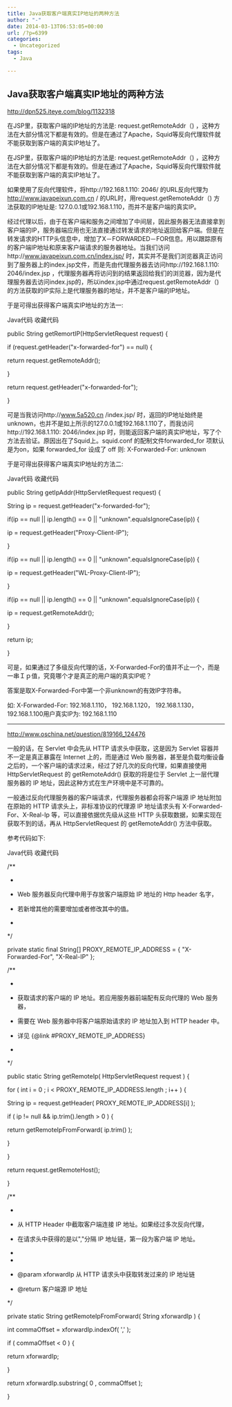 ```yaml
---
title: Java获取客户端真实IP地址的两种方法
author: "-"
date: 2014-03-13T06:53:05+00:00
url: /?p=6399
categories:
  - Uncategorized
tags:
  - Java

---
```

## Java获取客户端真实IP地址的两种方法
http://dpn525.iteye.com/blog/1132318

在JSP里，获取客户端的IP地址的方法是: request.getRemoteAddr（) ，这种方法在大部分情况下都是有效的。但是在通过了Apache，Squid等反向代理软件就不能获取到客户端的真实IP地址了。

在JSP里，获取客户端的IP地址的方法是: request.getRemoteAddr（) ，这种方法在大部分情况下都是有效的。但是在通过了Apache，Squid等反向代理软件就不能获取到客户端的真实IP地址了。

如果使用了反向代理软件，将http://192.168.1.110: 2046/ 的URL反向代理为 http://www.javapeixun.com.cn / 的URL时，用request.getRemoteAddr（) 方法获取的IP地址是: 127.0.0.1或192.168.1.110，而并不是客户端的真实IP。

经过代理以后，由于在客户端和服务之间增加了中间层，因此服务器无法直接拿到客户端的IP，服务器端应用也无法直接通过转发请求的地址返回给客户端。但是在转发请求的HTTP头信息中，增加了X－FORWARDED－FOR信息。用以跟踪原有的客户端IP地址和原来客户端请求的服务器地址。当我们访问http://www.javapeixun.com.cn/index.jsp/ 时，其实并不是我们浏览器真正访问到了服务器上的index.jsp文件，而是先由代理服务器去访问http://192.168.1.110: 2046/index.jsp ，代理服务器再将访问到的结果返回给我们的浏览器，因为是代理服务器去访问index.jsp的，所以index.jsp中通过request.getRemoteAddr（) 的方法获取的IP实际上是代理服务器的地址，并不是客户端的IP地址。

于是可得出获得客户端真实IP地址的方法一: 

Java代码 收藏代码

public String getRemortIP(HttpServletRequest request) {

if (request.getHeader("x-forwarded-for") == null) {

return request.getRemoteAddr();

}

return request.getHeader("x-forwarded-for");

}

可是当我访问http://www.5a520.cn /index.jsp/ 时，返回的IP地址始终是unknown，也并不是如上所示的127.0.0.1或192.168.1.110了，而我访问http://192.168.1.110: 2046/index.jsp 时，则能返回客户端的真实IP地址，写了个方法去验证。原因出在了Squid上。squid.conf 的配制文件forwarded_for 项默认是为on，如果 forwarded_for 设成了 off 则: X-Forwarded-For:  unknown

于是可得出获得客户端真实IP地址的方法二: 

Java代码 收藏代码

public String getIpAddr(HttpServletRequest request) {

String ip = request.getHeader("x-forwarded-for");

if(ip == null || ip.length() == 0 || "unknown".equalsIgnoreCase(ip)) {

ip = request.getHeader("Proxy-Client-IP");

}

if(ip == null || ip.length() == 0 || "unknown".equalsIgnoreCase(ip)) {

ip = request.getHeader("WL-Proxy-Client-IP");

}

if(ip == null || ip.length() == 0 || "unknown".equalsIgnoreCase(ip)) {

ip = request.getRemoteAddr();

}

return ip;

}

可是，如果通过了多级反向代理的话，X-Forwarded-For的值并不止一个，而是一串Ｉｐ值，究竟哪个才是真正的用户端的真实IP呢？

答案是取X-Forwarded-For中第一个非unknown的有效IP字符串。

如: X-Forwarded-For: 192.168.1.110， 192.168.1.120， 192.168.1.130， 192.168.1.100用户真实IP为:  192.168.1.110


-------

http://www.oschina.net/question/819166_124476

一般的话，在 Servlet 中会先从 HTTP 请求头中获取，这是因为 Servlet 容器并不一定是真正暴露在 Internet 上的，而是通过 Web 服务器，甚至是负载均衡设备之后的，一个客户端的请求过来，经过了好几次的反向代理，如果直接使用 HttpServletRequest 的 getRemoteAddr() 获取的将是位于 Servlet 上一层代理服务器的 IP 地址，因此这种方式在生产环境中是不可靠的。


一般通过反向代理服务器的客户端请求，代理服务器都会将客户端源 IP 地址附加在原始的 HTTP 请求头上，非标准协议的代理源 IP 地址请求头有 X-Forwarded-For、X-Real-Ip 等，可以直接依据优先级从这些 HTTP 头获取数据，如果实现在获取不到的话，再从 HttpServletRequest 的 getRemoteAddr() 方法中获取。


参考代码如下: 


Java代码 收藏代码

/**

* 

* Web 服务器反向代理中用于存放客户端原始 IP 地址的 Http header 名字，

* 若新增其他的需要增加或者修改其中的值。

* 

*/

private static final String[] PROXY_REMOTE_IP_ADDRESS = { "X-Forwarded-For", "X-Real-IP" };

/**

* 

* 获取请求的客户端的 IP 地址。若应用服务器前端配有反向代理的 Web 服务器，

* 需要在 Web 服务器中将客户端原始请求的 IP 地址加入到 HTTP header 中。

* 详见 {@link #PROXY_REMOTE_IP_ADDRESS}

* 

*/

public static String getRemoteIp( HttpServletRequest request ) {

for ( int i = 0 ; i < PROXY_REMOTE_IP_ADDRESS.length ; i++ ) {

String ip = request.getHeader( PROXY_REMOTE_IP_ADDRESS[i] );

if ( ip != null && ip.trim().length > 0 ) {

return getRemoteIpFromForward( ip.trim() );

}

}

return request.getRemoteHost();

}


/**

* 

* 从 HTTP Header 中截取客户端连接 IP 地址。如果经过多次反向代理，

* 在请求头中获得的是以",<SP>"分隔 IP 地址链，第一段为客户端 IP 地址。

* 

*

* @param xforwardIp 从 HTTP 请求头中获取转发过来的 IP 地址链

* @return 客户端源 IP 地址

*/

private static String getRemoteIpFromForward( String xforwardIp ) {

int commaOffset = xforwardIp.indexOf( ',' );

if ( commaOffset < 0 ) {

return xforwardIp;

}

return xforwardIp.substring( 0 , commaOffset );

}